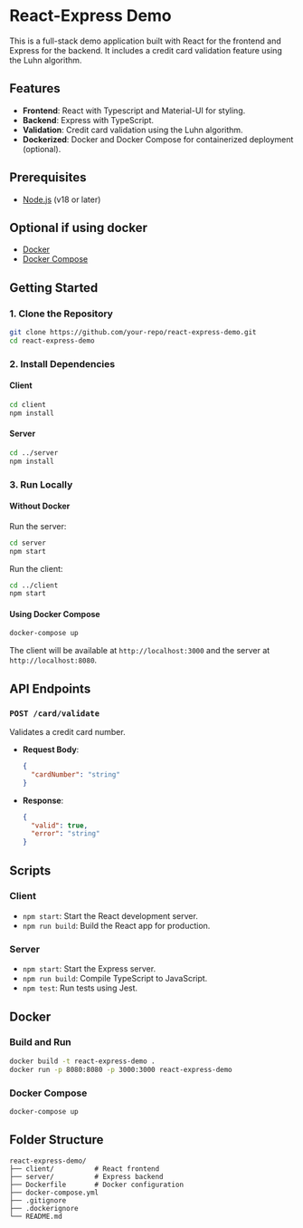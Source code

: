 # React-Express Demo

This is a full-stack demo application built with React for the frontend and Express for the backend. It includes a credit card validation feature using the Luhn algorithm.

## Features

- **Frontend**: React with Typescript and Material-UI for styling.
- **Backend**: Express with TypeScript.
- **Validation**: Credit card validation using the Luhn algorithm.
- **Dockerized**: Docker and Docker Compose for containerized deployment (optional).

## Prerequisites

- [Node.js](https://nodejs.org/) (v18 or later)

## Optional if using docker
- [Docker](https://www.docker.com/)
- [Docker Compose](https://docs.docker.com/compose/)

## Getting Started

### 1. Clone the Repository

```bash
git clone https://github.com/your-repo/react-express-demo.git
cd react-express-demo
```

### 2. Install Dependencies

#### Client
```bash
cd client
npm install
```

#### Server
```bash
cd ../server
npm install
```

### 3. Run Locally

#### Without Docker
Run the server:
```bash
cd server
npm start
```

Run the client:
```bash
cd ../client
npm start
```

#### Using Docker Compose
```bash
docker-compose up
```

The client will be available at `http://localhost:3000` and the server at `http://localhost:8080`.

## API Endpoints

### `POST /card/validate`

Validates a credit card number.

- **Request Body**:
  ```json
  {
    "cardNumber": "string"
  }
  ```

- **Response**:
  ```json
  {
    "valid": true,
    "error": "string"
  }
  ```

## Scripts

### Client
- `npm start`: Start the React development server.
- `npm run build`: Build the React app for production.

### Server
- `npm start`: Start the Express server.
- `npm run build`: Compile TypeScript to JavaScript.
- `npm test`: Run tests using Jest.

## Docker

### Build and Run
```bash
docker build -t react-express-demo .
docker run -p 8080:8080 -p 3000:3000 react-express-demo
```

### Docker Compose
```bash
docker-compose up
```

## Folder Structure

```
react-express-demo/
├── client/          # React frontend
├── server/          # Express backend
├── Dockerfile       # Docker configuration
├── docker-compose.yml
├── .gitignore
├── .dockerignore
└── README.md
```
